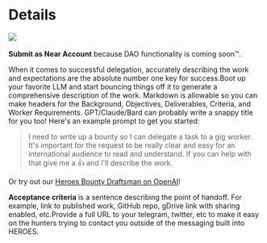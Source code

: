 # Details

​![](https://dev-to-uploads.s3.amazonaws.com/uploads/articles/89tx4j7qin2czstv9xo4.png)

**Submit as Near Account** because DAO functionality is coming soon™️.&#x20;

When it comes to successful delegation, accurately describing the work and expectations are the absolute number one key for success.Boot up your favorite LLM and start bouncing things off it to generate a comprehensive description of the work. Markdown is allowable so you can make headers for the Background, Objectives, Deliverables, Criteria, and Worker Requirements. GPT/Claude/Bard can probably write a snappy title for you too! Here's an example prompt to get you started:

> I need to write up a bounty so I can delegate a task to a gig worker. It's important for the request to be really clear and easy for an international audience to read and understand. If you can help with that give me a 👍 and I'll describe the work.

Or try out our [Heroes Bounty Draftsman on OpenAI](https://chat.openai.com/g/g-PXuFEfczC-heroes-bounty-draftsman)!

**Acceptance criteria** is a sentence describing the point of handoff. For example, link to published work, GitHub repo, gDrive link with sharing enabled, etc.Provide a full URL to your telegram, twitter, etc to make it easy on the hunters trying to contact you outside of the messaging built into HEROES.
